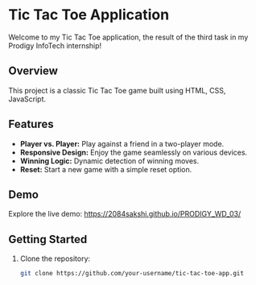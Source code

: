 # Tic Tac Toe Application

Welcome to my Tic Tac Toe application, the result of the third task in my Prodigy InfoTech internship!

## Overview

This project is a classic Tic Tac Toe game built using HTML, CSS, JavaScript.

## Features

- **Player vs. Player:** Play against a friend in a two-player mode.
- **Responsive Design:** Enjoy the game seamlessly on various devices.
- **Winning Logic:** Dynamic detection of winning moves.
- **Reset:** Start a new game with a simple reset option.

## Demo

Explore the live demo: https://2084sakshi.github.io/PRODIGY_WD_03/

## Getting Started

1. Clone the repository:

   ```bash
   git clone https://github.com/your-username/tic-tac-toe-app.git

